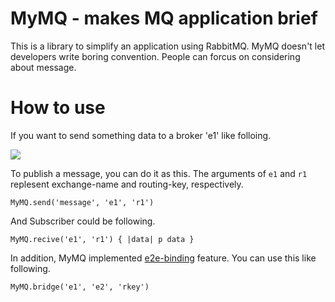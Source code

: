 MyMQ - makes MQ application brief
=================================

This is a library to simplify an application using RabbitMQ. 
MyMQ doesn't let developers write boring convention. People can forcus on considering about message.

How to use
==========
If you want to send something data to a broker 'e1' like folloing.

![](http://userlocalhost2000.github.io/e2e_binding/img/model.png)

To publish a message, you can do it as this.
The arguments of `e1` and `r1` replesent exchange-name and routing-key, respectively.
```
MyMQ.send('message', 'e1', 'r1')
```

And Subscriber could be following.
```
MyMQ.recive('e1', 'r1') { |data| p data }
```

In addition, MyMQ implemented [e2e-binding](https://www.rabbitmq.com/e2e.html) feature. You can use this like following.
```
MyMQ.bridge('e1', 'e2', 'rkey')
```
